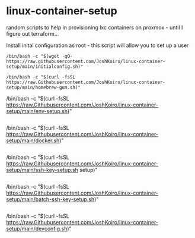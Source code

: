 # linux-container-setup
random scripts to help in provisioning lxc containers on proxmox - until I figure out terraform...

Install inital configuration as root - this script will allow you to set up a user

```
/bin/bash -c "$(wget -qO- https://raw.githubusercontent.com/JoshKoiro/linux-container-setup/main/initialconfig.sh)"
```

```
/bin/bash -c "$(curl -fsSL https://raw.Githubusercontent.com/JoshKoiro/linux-container-setup/main/homebrew-gum.sh)"
```
/bin/bash -c "$(curl -fsSL https://raw.Githubusercontent.com/JoshKoiro/linux-container-setup/main/env-setup.sh)"
```

```
/bin/bash -c "$(curl -fsSL https://raw.Githubusercontent.com/JoshKoiro/linux-container-setup/main/docker.sh)"
```

```
/bin/bash -c "$(curl -fsSL https://raw.Githubusercontent.com/JoshKoiro/linux-container-setup/main/ssh-key-setup.sh setup)"
```

```
/bin/bash -c "$(curl -fsSL https://raw.Githubusercontent.com/JoshKoiro/linux-container-setup/main/batch-ssh-key-setup.sh)"
```

```
/bin/bash -c "$(curl -fsSL https://raw.Githubusercontent.com/JoshKoiro/linux-container-setup/main/devconfig.sh)"
```
